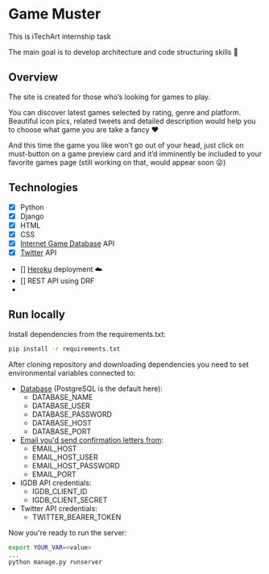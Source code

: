 # Game Muster

This is iTechArt internship task

The main goal is to develop architecture and code structuring skills :muscle:

## Overview

The site is created for those who’s looking for games to play. 

You can discover latest games selected by rating, genre and platform. Beautiful icon pics, related tweets and detailed description would help you to choose what game you are take a fancy :hearts: 

And this time the game you like won’t go out of your head, just click on must-button on a game preview card and it’d imminently be included to your favorite games page (still working on that, would appear soon :stuck_out_tongue_winking_eye:) 

## Technologies

- [x] Python
- [x] Django 
- [x] HTML
- [x] CSS
- [x] [Internet Game Database](https://www.igdb.com/api) API 
- [x] [Twitter](https://developer.twitter.com/en/docs) API
- [] [Heroku](https://www.heroku.com/) deployment :cloud:
- [] REST API using DRF
- 
## Run locally

Install dependencies from the requirements.txt:
```sh
pip install -r requirements.txt
```
After cloning repository and downloading dependencies you need to set environmental variables connected to:
- [Database](https://docs.djangoproject.com/en/3.2/ref/settings/#databases) (PostgreSQL is the default here):
  - DATABASE_NAME
  - DATABASE_USER
  - DATABASE_PASSWORD
  - DATABASE_HOST
  - DATABASE_PORT
- [Email you'd send confirmation letters from](https://docs.djangoproject.com/en/3.2/topics/email/#send-mail):
  - EMAIL_HOST
  - EMAIL_HOST_USER
  - EMAIL_HOST_PASSWORD
  - EMAIL_PORT
- IGDB API credentials: 
  - IGDB_CLIENT_ID
  - IGDB_CLIENT_SECRET
- Twitter API credentials:
  - TWITTER_BEARER_TOKEN

Now you're ready to run the server: 
```sh
export YOUR_VAR=<value>
...
python manage.py runserver
```
